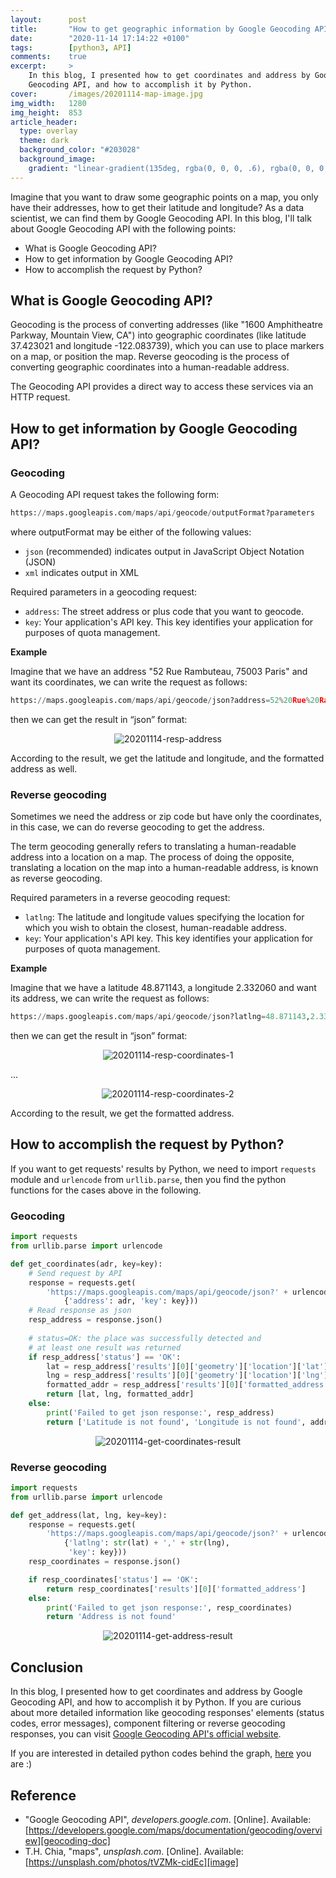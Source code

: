 ```yaml
---
layout:      post
title:       "How to get geographic information by Google Geocoding API?"
date:        "2020-11-14 17:14:22 +0100"
tags:        [python3, API]
comments:    true
excerpt:     >
    In this blog, I presented how to get coordinates and address by Google
    Geocoding API, and how to accomplish it by Python.
cover:       /images/20201114-map-image.jpg
img_width:   1280
img_height:  853
article_header:
  type: overlay
  theme: dark
  background_color: "#203028"
  background_image:
    gradient: "linear-gradient(135deg, rgba(0, 0, 0, .6), rgba(0, 0, 0, .4))"
---
```


Imagine that you want to draw some geographic points on a map, you only have
their addresses, how to get their latitude and longitude? As a data scientist,
we can find them by Google Geocoding API. In this blog, I'll talk about Google
Geocoding API with the following points:
- What is Google Geocoding API?
- How to get information by Google Geocoding API?
- How to accomplish the request by Python?

## What is Google Geocoding API?
Geocoding is the process of converting addresses (like "1600 Amphitheatre
Parkway, Mountain View, CA") into geographic coordinates (like latitude
37.423021 and longitude -122.083739), which you can use to place markers on a
map, or position the map. Reverse geocoding is the process of converting
geographic coordinates into a human-readable address.

The Geocoding API provides a direct way to access these services via an HTTP
request.

## How to get information by Google Geocoding API?
### Geocoding
A Geocoding API request takes the following form:

```python
https://maps.googleapis.com/maps/api/geocode/outputFormat?parameters
```

where outputFormat may be either of the following values:
- `json` (recommended) indicates output in JavaScript Object Notation (JSON)
- `xml` indicates output in XML

Required parameters in a geocoding request:
- `address`: The street address or plus code that you want to geocode.
- `key`: Your application's API key. This key identifies your application for
purposes of quota management.

**Example**

Imagine that we have an address "52 Rue Rambuteau, 75003 Paris" and want its
coordinates, we can write the request as follows:

```python
https://maps.googleapis.com/maps/api/geocode/json?address=52%20Rue%20Rambuteau%2075003%20Paris&key=YOUR_API_KEY
```

then we can get the result in “json” format:

<p align="center">
  <img alt="20201114-resp-address"
  src="{{ site.baseurl }}/images/20201114-resp-address.png"/>
</p>

According to the result, we get the latitude and longitude, and the formatted
address as well.

### Reverse geocoding
Sometimes we need the address or zip code but have only the coordinates, in this
case, we can do reverse geocoding to get the address.

The term geocoding generally refers to translating a human-readable address into
a location on a map. The process of doing the opposite, translating a location
on the map into a human-readable address, is known as reverse geocoding.

Required parameters in a reverse geocoding request:
- `latlng`: The latitude and longitude values specifying the location for which
you wish to obtain the closest, human-readable address.
- `key`: Your application's API key. This key identifies your application for
purposes of quota management.

**Example**

Imagine that we have a latitude 48.871143, a longitude 2.332060 and want its
address, we can write the request as follows:

```python
https://maps.googleapis.com/maps/api/geocode/json?latlng=48.871143,2.332060&key=YOUR_API_KEY
```

then we can get the result in “json” format:

<p align="center">
  <img alt="20201114-resp-coordinates-1"
  src="{{ site.baseurl }}/images/20201114-resp-coordinates-1.png"/>
</p>
...
<p align="center">
  <img alt="20201114-resp-coordinates-2"
  src="{{ site.baseurl }}/images/20201114-resp-coordinates-2.png"/>
</p>

According to the result, we get the formatted address.

## How to accomplish the request by Python?
If you want to get requests' results by Python, we need to import `requests`
module and `urlencode` from `urllib.parse`, then you find the python functions
for the cases above in the following.

### Geocoding
```python
import requests
from urllib.parse import urlencode

def get_coordinates(adr, key=key):
    # Send request by API
    response = requests.get(
        'https://maps.googleapis.com/maps/api/geocode/json?' + urlencode(
            {'address': adr, 'key': key}))
    # Read response as json
    resp_address = response.json()
    
    # status=OK: the place was successfully detected and
    # at least one result was returned
    if resp_address['status'] == 'OK':
        lat = resp_address['results'][0]['geometry']['location']['lat']
        lng = resp_address['results'][0]['geometry']['location']['lng']
        formatted_addr = resp_address['results'][0]['formatted_address']
        return [lat, lng, formatted_addr]
    else:
        print('Failed to get json response:', resp_address)
        return ['Latitude is not found', 'Longitude is not found', address]
```

<p align="center">
  <img alt="20201114-get-coordinates-result"
  src="{{ site.baseurl }}/images/20201114-get-coordinates-result.png"/>
</p>

### Reverse geocoding
```python
import requests
from urllib.parse import urlencode

def get_address(lat, lng, key=key):
    response = requests.get(
        'https://maps.googleapis.com/maps/api/geocode/json?' + urlencode(
            {'latlng': str(lat) + ',' + str(lng),
             'key': key}))
    resp_coordinates = response.json()

    if resp_coordinates['status'] == 'OK':
        return resp_coordinates['results'][0]['formatted_address']
    else:
        print('Failed to get json response:', resp_coordinates)
        return 'Address is not found'
```

<p align="center">
  <img alt="20201114-get-address-result"
  src="{{ site.baseurl }}/images/20201114-get-address-result.png"/>
</p>

## Conclusion
In this blog, I presented how to get coordinates and address by Google
Geocoding API, and how to accomplish it by Python. If you are curious about
more detailed information like geocoding responses' elements (status codes,
error messages), component filtering or reverse geocoding responses, you can
visit [Google Geocoding API's official website][geocoding-doc].

If you are interested in detailed python codes behind the graph, [here][notebook]
you are :)

## Reference
- "Google Geocoding API", _developers.google.com_. [Online]. Available: [https://developers.google.com/maps/documentation/geocoding/overview][geocoding-doc]
- T.H. Chia, "maps", _unsplash.com_. [Online]. Available: [https://unsplash.com/photos/tVZMk-cidEc][image]

[geocoding-doc]: https://developers.google.com/maps/documentation/geocoding/overview
[notebook]: https://github.com/jingwen-z/python-playground/blob/master/google_geocoding_api/learning_google_geocoding_api.ipynb
[image]: https://unsplash.com/photos/tVZMk-cidEc
